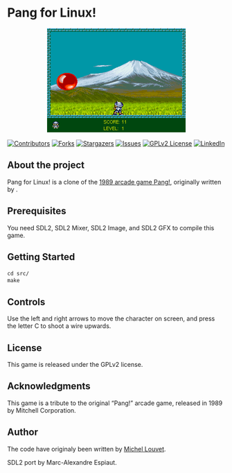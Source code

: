 # Pang for Linux!

<p align="center">
<a href=""><img src="docs/resources/gameplay.gif" alt="Pang for Linux!" width="320px"></a>
</p>

[![Contributors][contributors-shield]][contributors-url]
[![Forks][forks-shield]][forks-url]
[![Stargazers][stars-shield]][stars-url]
[![Issues][issues-shield]][issues-url]
[![GPLv2 License][license-shield]][license-url]
[![LinkedIn][linkedin-shield]][linkedin-url]

## About the project

Pang for Linux! is a clone of the [1989 arcade game Pang!](https://en.wikipedia.org/wiki/Buster_Bros.), originally written by .

## Prerequisites

You need SDL2, SDL2 Mixer, SDL2 Image, and SDL2 GFX to compile this game.

## Getting Started

```
cd src/
make
```

## Controls

Use the left and right arrows to move the character on screen, and press the letter C to shoot a wire upwards.

## License

This game is released under the GPLv2 license.

## Acknowledgments

This game is a tribute to the original “Pang!” arcade game, released in 1989 by Mitchell Corporation.

## Author

The code have originaly been written by [Michel Louvet](https://github.com/bfggamepassion).

SDL2 port by Marc-Alexandre Espiaut.

<!-- MARKDOWN LINKS & IMAGES -->
<!-- https://www.markdownguide.org/basic-syntax/#reference-style-links -->
[contributors-shield]: https://img.shields.io/github/contributors/malespiaut/pang.svg?style=for-the-badge
[contributors-url]: https://github.com/malespiaut/pang/graphs/contributors
[forks-shield]: https://img.shields.io/github/forks/malespiaut/pang.svg?style=for-the-badge
[forks-url]: https://github.com/malespiaut/pang/network/members
[stars-shield]: https://img.shields.io/github/stars/malespiaut/pang.svg?style=for-the-badge
[stars-url]: https://github.com/malespiaut/pang/stargazers
[issues-shield]: https://img.shields.io/github/issues/malespiaut/pang.svg?style=for-the-badge
[issues-url]: https://github.com/malespiaut/pang/issues
[license-shield]: https://img.shields.io/github/license/malespiaut/pang.svg?style=for-the-badge
[license-url]: https://github.com/malespiaut/pang/blob/master/LICENSE.txt
[linkedin-shield]: https://img.shields.io/badge/-LinkedIn-black.svg?style=for-the-badge&logo=linkedin&colorB=555
[linkedin-url]: https://linkedin.com/in/marc-alexandre-espiaut-a77b49153/
